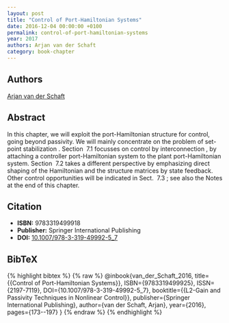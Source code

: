 ```yaml
---
layout: post
title: "Control of Port-Hamiltonian Systems"
date: 2016-12-04 00:00:00 +0100
permalink: control-of-port-hamiltonian-systems
year: 2017
authors: Arjan van der Schaft
category: book-chapter
---
```

 
## Authors
[Arjan van der Schaft](authors/arjan-van-der-schaft)
 
## Abstract
In this chapter, we will exploit the port-Hamiltonian structure for control, going beyond passivity. We will mainly concentrate on the problem of set-point stabilization . Section  7.1 focusses on control by interconnection , by attaching a controller port-Hamiltonian system to the plant port-Hamiltonian system. Section  7.2 takes a different perspective by emphasizing direct shaping of the Hamiltonian and the structure matrices by state feedback. Other control opportunities will be indicated in Sect.  7.3 ; see also the Notes at the end of this chapter.
 
## Citation
- **ISBN:** 9783319499918
- **Publisher:** Springer International Publishing
- **DOI:** [10.1007/978-3-319-49992-5_7](https://doi.org/10.1007/978-3-319-49992-5_7)
 
## BibTeX
{% highlight bibtex %}
{% raw %}
@inbook{van_der_Schaft_2016,
  title={{Control of Port-Hamiltonian Systems}},
  ISBN={9783319499925},
  ISSN={2197-7119},
  DOI={10.1007/978-3-319-49992-5_7},
  booktitle={{L2-Gain and Passivity Techniques in Nonlinear Control}},
  publisher={Springer International Publishing},
  author={van der Schaft, Arjan},
  year={2016},
  pages={173--197}
}
{% endraw %}
{% endhighlight %}
 
